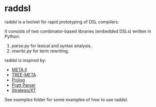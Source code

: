 # raddsl

raddsl is a toolset for rapid prototyping of DSL compilers.

It consists of two combinator-based libraries (embedded DSLs) written in Python:

1. *parse.py* for lexical and syntax analysis.
1. *rewrite.py* for term rewriting.

raddsl is inspired by:

* [META II](https://en.wikipedia.org/wiki/META_II)
* [TREE-META](https://en.wikipedia.org/wiki/TREE-META)
* [Prolog](https://www.era.lib.ed.ac.uk/bitstream/handle/1842/6648/Warren1978.pdf)
* [Pratt Parser](https://en.wikipedia.org/wiki/Pratt_parser)
* [Stratego/XT](https://en.wikipedia.org/wiki/Stratego/XT)

See *examples* folder for some examples of how to use raddsl.
